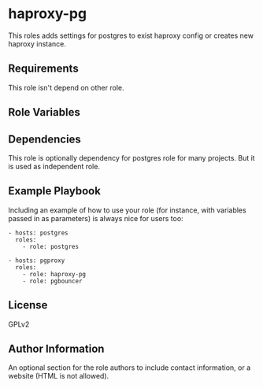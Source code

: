 haproxy-pg
=========

This roles adds settings for postgres to exist haproxy config or creates new haproxy instance.

Requirements
------------

This role isn't depend on other role.

Role Variables
--------------



Dependencies
------------

This role is optionally dependency for postgres role for many projects. But it is used as independent role.

Example Playbook
----------------

Including an example of how to use your role (for instance, with variables passed in as parameters) is always nice for users too:

```
- hosts: postgres
  roles:
    - role: postgres

- hosts: pgproxy
  roles:
    - role: haproxy-pg
	- role: pgbouncer
```

License
-------

GPLv2

Author Information
------------------

An optional section for the role authors to include contact information, or a website (HTML is not allowed).
